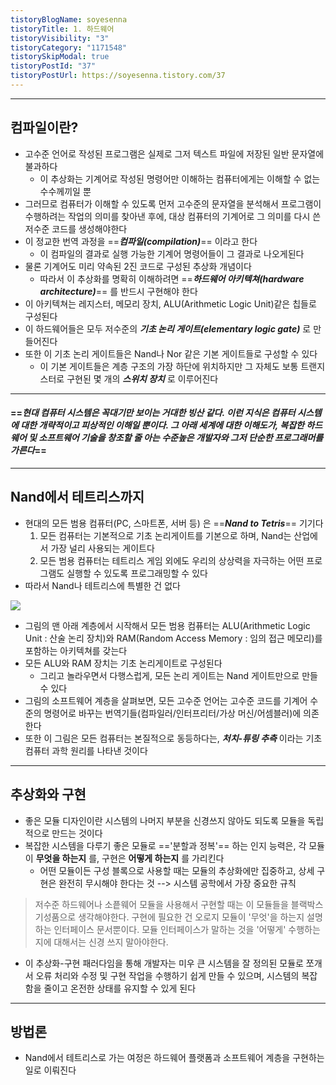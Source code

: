 ```yaml
---
tistoryBlogName: soyesenna
tistoryTitle: 1. 하드웨어
tistoryVisibility: "3"
tistoryCategory: "1171548"
tistorySkipModal: true
tistoryPostId: "37"
tistoryPostUrl: https://soyesenna.tistory.com/37
---
```

--- 

## 컴파일이란?

- 고수준 언어로 작성된 프로그램은 실제로 그저 텍스트 파일에 저장된 일반 문자열에 불과하다
	- 이 추상화는 기계어로 작성된 명령어만 이해하는 컴퓨터에게는 이해할 수 없는 수수께끼일 뿐
- 그러므로 컴퓨터가 이해할 수 있도록 먼저 고수준의 문자열을 분석해서 프로그램이 수행하려는 작업의 의미를 찾아낸 후에, 대상 컴퓨터의 기계어로 그 의미를 다시 쓴 저수준 코드를 생성해야한다
- 이 정교한 번역 과정을 ==***컴파일(compilation)***== 이라고 한다
	- 이 컴파일의 결과로 실행 가능한 기계어 명령어들이 그 결과로 나오게된다
- 물론 기계어도 미리 약속된 2진 코드로 구성된 추상화 개념이다
	- 따라서 이 추상화를 명확히 이해하려면 ==***하드웨어 아키텍쳐(hardware architecture)***== 를 반드시 구현해야 한다
- 이 아키텍쳐는 레지스터, 메모리 장치, ALU(Arithmetic Logic Unit)같은 칩들로 구성된다
- 이 하드웨어들은 모두 저수준의 ***기초 논리 게이트(elementary logic gate)*** 로 만들어진다
- 또한 이 기초 논리 게이트들은 Nand나 Nor 같은 기본 게이트들로 구성할 수 있다
	- 이 기본 게이트들은 계층 구조의 가장 하단에 위치하지만 그 자체도 보통 트랜지스터로 구현된 몇 개의 ***스위치 장치*** 로 이루어진다

--- 
#### ==***현대 컴퓨터 시스템은 꼭대기만 보이는 거대한 빙산 같다. 이런 지식은 컴퓨터 시스템에 대한 개략적이고 피상적인 이해일 뿐이다. 그 아래 세계에 대한 이해도가, 복잡한 하드웨어 및 소프트웨어 기술을 창조할 줄 아는 수준높은 개발자와 그저 단순한  프로그래머를 가른다***==

--- 

## Nand에서 테트리스까지

- 현대의 모든 범용 컴퓨터(PC, 스마트폰, 서버 등) 은 ==***Nand to Tetris***== 기기다
	1. 모든 컴퓨터는 기본적으로 기초 논리게이트를 기본으로 하며, Nand는 산업에서 가장 널리 사용되는 게이트다
	2. 모든 범용 컴퓨터는 테트리스 게임 외에도 우리의 상상력을 자극하는 어떤 프로그램도 실행할 수 있도록 프로그래밍할 수 있다
- 따라서 Nand나 테트리스에 특별한 건 없다

![](https://i.imgur.com/uWXs4jT.png)

- 그림의 맨 아래 계층에서 시작해서 모든 범용 컴퓨터는 ALU(Arithmetic Logic Unit :  산술 논리 장치)와 RAM(Random Access Memory : 임의 접근 메모리)를 포함하는 아키텍쳐를 갖는다
- 모든 ALU와 RAM 장치는 기초 논리게이트로 구성된다
	- 그리고 놀라우면서 다행스럽게, 모든 논리 게이트는 Nand 게이트만으로 만들 수 있다
- 그림의 소프트웨어 계층을 살펴보면, 모든 고수준 언어는 고수준 코드를 기계어 수준의 명령어로 바꾸는 번역기들(컴파일러/인터프리터/가상 머신/어셈블러)에 의존한다
- 또한 이 그림은 모든 컴퓨터는 본질적으로 동등하다는, ***처치-튜링 추측*** 이라는 기초 컴퓨터 과학 원리를 나타낸 것이다

--- 
## 추상화와 구현

- 좋은 모듈 디자인이란 시스템의 나머지 부분을 신경쓰지 않아도 되도록 모듈을 독립적으로 만드는 것이다
- 복잡한 시스템을 다루기 좋은 모듈로 =='분할과 정복'== 하는 인지 능력은, 각 모듈이 **무엇을 하는지** 를, 구현은 **어떻게 하는지** 를 가리킨다
	- 어떤 모듈이든 구성 블록으로 사용할 때는 모듈의 추상화에만 집중하고, 상세 구현은 완전히 무시해야 한다는 것 --> 시스템 공학에서 가장 중요한 규칙
	
> 저수준 하드웨어나 소픝웨어 모듈을 사용해서 구현할 때는 이 모듈들을 블랙박스 기성품으로 생각해야한다. 구현에 필요한 건 오로지 모듈이 '무엇'을 하는지 설명하는 인터페이스 문서뿐이다. 모듈 인터페이스가 말하는 것을 '어떻게' 수행하는지에 대해서는 신경 쓰지 말아야한다.

- 이 추상화-구현 패러다임을 통해 개발자는 미우 큰 시스템을 잘 정의된 모듈로 쪼개서 오류 처리와 수정 및 구현 작업을 수행하기 쉽게 만들 수 있으며, 시스템의 복잡함을 줄이고 온전한 상태를 유지할 수 있게 된다

--- 
## 방법론

- Nand에서 테트리스로 가는 여정은 하드웨어 플랫폼과 소프트웨어 계층을 구현하는 일로 이뤄진다